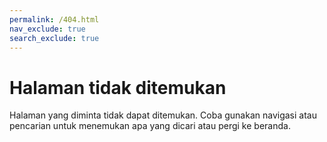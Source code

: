 ```yaml
---
permalink: /404.html
nav_exclude: true
search_exclude: true
---
```


# Halaman tidak ditemukan

Halaman yang diminta tidak dapat ditemukan.
Coba gunakan navigasi atau pencarian
untuk menemukan apa yang dicari
atau pergi ke beranda.
